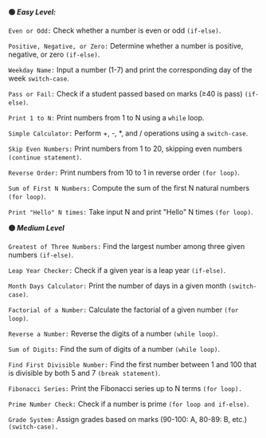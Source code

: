 **🟢 _Easy Level:_**

`Even or Odd:` Check whether a number is even or odd `(if-else)`.

`Positive, Negative, or Zero:` Determine whether a number is positive, negative, or zero `(if-else)`.

`Weekday Name:` Input a number (1-7) and print the corresponding day of the week `switch-case`.

`Pass or Fail:` Check if a student passed based on marks (≥40 is pass) `(if-else)`.

`Print 1 to N:` Print numbers from 1 to N using a `while` loop.

`Simple Calculator:` Perform +, -, *, and / operations using a `switch-case`.

`Skip Even Numbers:` Print numbers from 1 to 20, skipping even numbers `(continue statement)`.

`Reverse Order:` Print numbers from 10 to 1 in reverse order `(for loop)`.

`Sum of First N Numbers:` Compute the sum of the first N natural numbers `(for loop)`.

`Print "Hello" N times:` Take input N and print "Hello" N times `(for loop)`.

**🟡 _Medium Level_**

`Greatest of Three Numbers:` Find the largest number among three given numbers `(if-else)`.

`Leap Year Checker:` Check if a given year is a leap year `(if-else)`.

`Month Days Calculator:` Print the number of days in a given month `(switch-case)`.

`Factorial of a Number:` Calculate the factorial of a given number `(for loop)`.

`Reverse a Number:` Reverse the digits of a number `(while loop)`.

`Sum of Digits:` Find the sum of digits of a number `(while loop)`.

`Find First Divisible Number:` Find the first number between 1 and 100 that is divisible by both 5 and 7 `(break statement)`.

`Fibonacci Series:` Print the Fibonacci series up to N terms `(for loop).`

`Prime Number Check:` Check if a number is prime `(for loop and if-else)`.

`Grade System:` Assign grades based on marks (90-100: A, 80-89: B, etc.) `(switch-case).`
